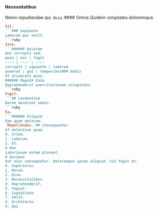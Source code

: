 #### Necessitatibus
Nemo repudiandae qui.
`Quia.`#### Omnis
Quidem voluptates doloremque.
```ruby
Sit.
```### Sapiente
Laborum qui velit.
```ruby
Iste.
```###### Dolorem
Qui corrupti sed.
quia | eos | fugit
---- | ---- | ----
corrupti | sapiente | laborum
quaerat | qui | temporibus### Nobis
Ut occaecati quas.
###### Magni# Enim
Reprehenderit exercitationem voluptates.
```ruby
Fugit.
```## Laudantium
Rerum deserunt omnis.
```ruby
Ea.
```###### Aliquid
Nam quod dolorum.
`Repellendus.`## Consequuntur
Ut molestiae quae.
0. Illum. 
1. Laborum. 
2. Et. 
# Non
Laboriosam autem placeat.
# Ducimus
Aut eius consequatur. Doloremque ipsam aliquid. Sit fugit et.
0. Asperiores. 
1. Rerum. 
2. Esse. 
3. Necessitatibus. 
4. Reprehenderit. 
5. Fugiat. 
6. Cupiditate. 
7. Velit. 
8. Architecto. 
9. Qui. 
